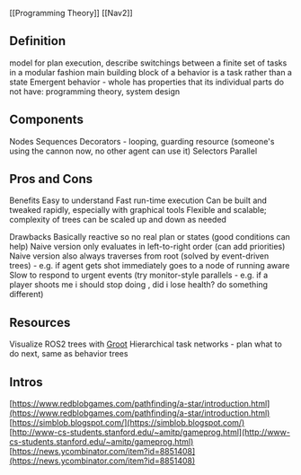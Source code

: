 [[Programming Theory]] [[Nav2]]

## Definition
model for plan execution, 
describe switchings between a finite set of tasks in a modular fashion
main building block of a behavior is a task rather than a state
Emergent behavior - whole has properties that its individual parts do not have: programming theory, system design

## Components
Nodes
Sequences
Decorators - looping, guarding resource (someone's using the cannon now, no other agent can use it)
Selectors
Parallel

## Pros and Cons
Benefits
Easy to understand
Fast run-time execution
Can be built and tweaked rapidly, especially with graphical tools
Flexible and scalable; complexity of trees can be scaled up and down as needed

Drawbacks
Basically reactive so no real plan or states (good conditions can help)
Naive version only evaluates in left-to-right order (can add priorities)
Naive version also always traverses from root
(solved by event-driven trees) - e.g. if agent gets shot immediately goes to a node of running aware
Slow to respond to urgent events (try monitor-style parallels - e.g. if a player shoots me i should stop doing , did i lose health? do something different)

## Resources
Visualize ROS2 trees with [Groot](https://navigation.ros.org/tutorials/docs/using_groot.html)
Hierarchical task networks - plan what to do next, same as behavior trees

## Intros
[https://www.redblobgames.com/pathfinding/a-star/introduction.html](https://www.redblobgames.com/pathfinding/a-star/introduction.html)  
[https://simblob.blogspot.com/](https://simblob.blogspot.com/)  
[http://www-cs-students.stanford.edu/~amitp/gameprog.html](http://www-cs-students.stanford.edu/~amitp/gameprog.html)  
[https://news.ycombinator.com/item?id=8851408](https://news.ycombinator.com/item?id=8851408)